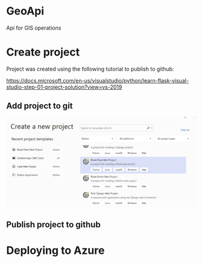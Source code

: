 # GeoApi
Api for GIS operations

# Create project
Project was created using the following tutorial to publish to github:

https://docs.microsoft.com/en-us/visualstudio/python/learn-flask-visual-studio-step-01-project-solution?view=vs-2019

## Add project to git
![Alt text](/GeoApi/Pictures/Create%20project.png?raw=true "Title")

## Publish project to github



# Deploying to Azure
